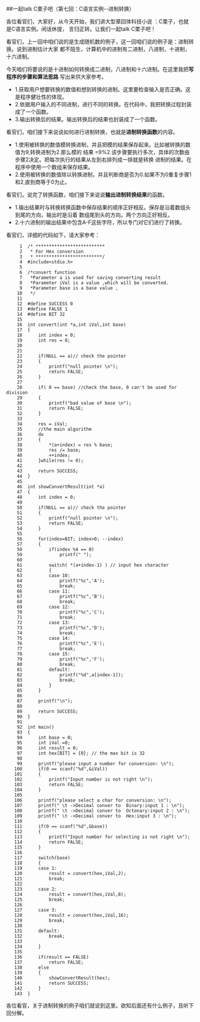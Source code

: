 ##一起talk C栗子吧（第七回：C语言实例--进制转换）
 
 
 各位看官们，大家好，从今天开始，我们讲大型章回体科技小说 ：C栗子，也就是C语言实例。闲话休提，
言归正转。让我们一起talk C栗子吧！  
 
 看官们，上一回中咱们说的是生成随机数的例子，这一回咱们说的例子是：进制转换。说到进制估计大家
都不陌生，计算机中的进制有二进制，八进制，十进制，十六进制。 

 今天咱们将要说的是十进制如何转换成二进制，八进制和十六进制。在这里我把**写程序的步骤和算法思路**
写出来供大家参考。 
- 1.获取用户想要转换的数值和想到转换的进制。这里要检查输入是否正确。这是程序健壮性的体现。
- 2.依据用户输入的不同进制，进行不同的转换。在代码中，我把转换过程封装成了一个函数。
- 3.输出转换后的结果。输出转换后的结果也封装成了一个函数。
    
     
 看官们，咱们接下来说说如何进行进制转换，也就是**进制转换函数**的内容。
- 1.使用被转换的数值模转换进制，并且把模的结果保存起来。比如被转换的数值为9,转换进制为2.那么模的
结果 =9%2.该步骤要执行多次，具体的次数由步骤2决定。把每次执行的结果从左到右排列成一排就是转换
进制的结果。在程序中使用一个数组来保存结果。
- 2.使用被转换的数值除以转换进制，并且判断商是否为0.如果不为0重复步骤1和2,直到商等于0为止。
    
     
 看官们，说完了转换函数，咱们接下来说说**输出进制转换结果**的函数。 
- 1.输出结果时与转换转换函数中保存结果的顺序正好相反。保存是沿着数组头到尾的方向，输出时是沿着
数组尾到头的方向。两个方向正好相反。
- 2.十六进制的输出结果中包含A-F这些字符，所以专门对它们进行了转换。
 
看官们，详细的代码如下，请大家参考： 
```
     1	/* **************************
     2	 * For Hex conversion
     3	 * *************************/
     4	#include<stdio.h>
     5	
     6	/*convert function
     7	 *Parameter a is used for saving converting result
     8	 *Parameter iVal is a value ,which will be converted.
     9	 *Parameter base is a base value ,
    10	 */
    11	
    12	#define SUCCESS 0
    13	#define FALSE 1
    14	#define BIT 32
    15	
    16	int convert(int *a,int iVal,int base)
    17	{
    18		int index = 0;
    19		int res = 0;
    20	
    21	
    22		if(NULL == a)// check the pointer
    23		{
    24			printf("null pointer \n");
    25			return FALSE;
    26		}
    27		
    28		if( 0 == base) //check the base, 0 can't be used for division
    29		{
    30			printf("bad value of base \n");
    31			return FALSE;
    32		}
    33	
    34		res = iVal;
    35		//the main algorithm
    36		do
    37		{
    38			*(a+index) = res % base;
    39			res /= base;
    40			++index;
    41		}while(res != 0);
    42	
    43		return SUCCESS;
    44	}
    45	
    46	int showConvertResult(int *a)
    47	{
    48		int index = 0;
    49	
    50		if(NULL == a)// check the pointer
    51		{
    52			printf("null pointer \n");
    53			return FALSE;
    54		}
    55	
    56		for(index=BIT; index>0; --index)
    57		{
    58			if(index %4 == 0)
    59				printf(" ");
    60	
    61			switch( *(a+index-1) ) // input hex character
    62			{
    63			case 10:
    64				printf("%c",'A');
    65				break;
    66			case 11:
    67				printf("%c",'B');
    68				break;
    69			case 12:
    70				printf("%c",'C');
    71				break;
    72			case 13:
    73				printf("%c",'D');
    74				break;
    75			case 14:
    76				printf("%c",'E');
    77				break;
    78			case 15:
    79				printf("%c",'F');
    80				break;
    81			default:
    82				printf("%d",a[index-1]);
    83				break;
    84			}
    85		}
    86	
    87		printf("\n");
    88	
    89		return SUCCESS;
    90	}
    91	
    92	int main()
    93	{
    94		int base = 0;
    95		int iVal =0;
    96		int result = 0;
    97		int hex[BIT] = {0}; // the max bit is 32
    98	
    99		printf("please input a number for conversion: \n");
   100		if(0 == scanf("%d",&iVal))
   101		{
   102			printf("Input number is not right \n");
   103			return FALSE;
   104		}
   105	
   106		printf("please select a char for conversion: \n");
   107		printf(" \t ->Decimal conver to  Binary:input 1 : \n");
   108		printf(" \t ->Decimal conver to  Octonary:input 2 : \n");
   109		printf(" \t ->Decimal conver to  Hex:input 3 : \n");
   110	
   111		if(0 == scanf("%d",&base))
   112		{
   113			printf("Input number for selecting is not right \n");
   114			return FALSE;
   115		}
   116	
   117		switch(base)
   118		{
   119		case 1:
   120			result = convert(hex,iVal,2);
   121			break;
   122	
   123		case 2:
   124			result = convert(hex,iVal,8);
   125			break;
   126	
   127		case 3:
   128			result = convert(hex,iVal,16);
   129			break;
   130	
   131		default:
   132			break;
   133	
   134		}
   135	
   136		if(result == FALSE)
   137			return FALSE;
   138		else 
   139		{
   140			showConvertResult(hex);
   141			return SUCCESS;
   142		}
   143	}

```
 
 各位看官，关于进制转换的例子咱们就说到这里。欲知后面还有什么例子，且听下回分解。 
 
